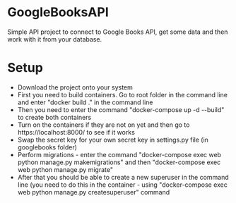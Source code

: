 # GoogleBooksAPI

Simple API project to connect to Google Books API, get some data and then work with it from your database.

# Setup
* Download the project onto your system
* First you need to build containers. Go to root folder in the command line and enter "docker build ." in the command line
* Then you need to enter the command "docker-compose up -d --build" to create both containers
* Turn on the containers if they are not on yet and then go to https://localhost:8000/ to see if it works
* Swap the secret key for your own secret key in settings.py file (in googlebooks folder)
* Perform migrations - enter the command "docker-compose exec web python manage.py makemigrations" and then "docker-compose exec web python manage.py migrate"
* After that you should be able to create a new superuser in the command line (you need to do this in the container - using "docker-compose exec web python manage.py createsuperuser" command
